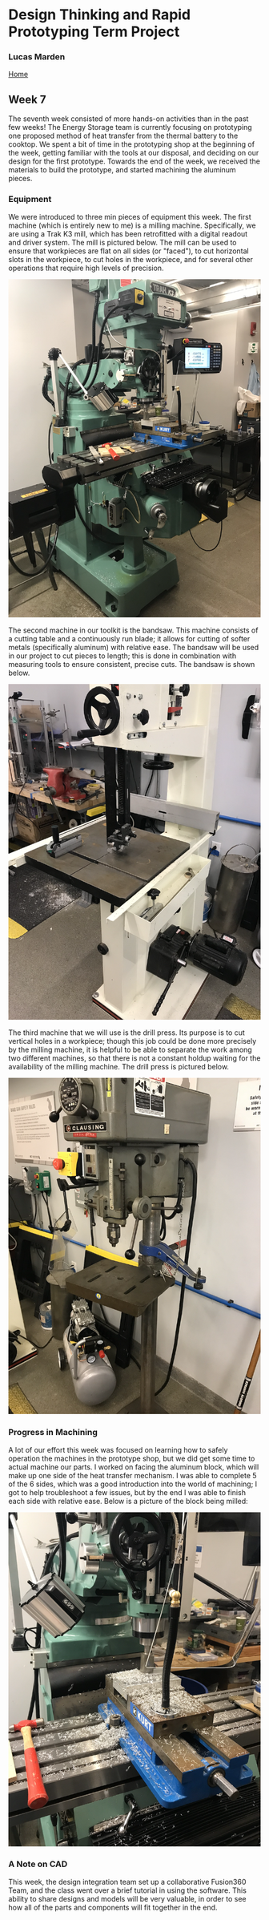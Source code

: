# Design Thinking and Rapid Prototyping Term Project
### Lucas Marden
[Home](index.md)   


## Week 7
The seventh week consisted of more hands-on activities than in the past few weeks! The Energy Storage team is currently focusing on prototyping one proposed method of heat transfer from the thermal battery to the cooktop. We spent a bit of time in the prototyping shop at the beginning of the week, getting familiar with the tools at our disposal, and deciding on our design for the first prototype. Towards the end of the week, we received the materials to build the prototype, and started machining the aluminum pieces.


### Equipment
We were introduced to three min pieces of equipment this week. The first machine (which is entirely new to me) is a milling machine. Specifically, we are using a Trak K3 mill, which has been retrofitted with a digital readout and driver system. The mill is pictured below. The mill can be used to ensure that workpieces are flat on all sides (or "faced"), to cut horizontal slots in the workpiece, to cut holes in the workpiece, and for several other operations that require high levels of precision. 


![Milling Machine](./Images/end_mill.png)


The second machine in our toolkit is the bandsaw. This machine consists of a cutting table and a continuously run blade; it allows for cutting of softer metals (specifically aluminum) with relative ease. The bandsaw will be used in our project to cut pieces to length; this is done in combination with measuring tools to ensure consistent, precise cuts. The bandsaw is shown below.


![Bandsaw](./Images/bandsaw.png)


The third machine that we will use is the drill press. Its purpose is to cut vertical holes in a workpiece; though this job could be done more precisely by the milling machine, it is helpful to be able to separate the work among two different machines, so that there is not a constant holdup waiting for the availability of the milling machine. The drill press is pictured below.

![Drill Press](./Images/drill_press.png)


### Progress in Machining
A lot of our effort this week was focused on learning how to safely operation the machines in the prototype shop, but we did get some time to actual machine our parts. I worked on facing the aluminum block, which will make up one side of the heat transfer mechanism. I was able to complete 5 of the 6 sides, which was a good introduction into the world of machining; I got to help troubleshoot a few issues, but by the end I was able to finish each side with relative ease. Below is a picture of the block being milled:


![Block being milled](./Images/mill_with_chips.png)



### A Note on CAD
This week, the design integration team set up a collaborative Fusion360 Team, and the class went over a brief tutorial in using the software. This ability to share designs and models will be very valuable, in order to see how all of the parts and components will fit together in the end.
